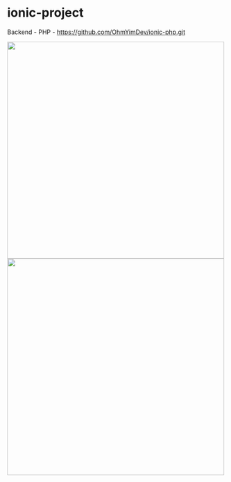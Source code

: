 # ionic-project
Backend - PHP - https://github.com/OhmYimDev/ionic-php.git

<img src="https://user-images.githubusercontent.com/99658011/162214198-535b1543-7c7c-4470-b70c-ade6209c0d84.jpg" width="500">

<img src="https://user-images.githubusercontent.com/99658011/162214202-c21f6093-c64c-4bd0-b2e3-b35a622286cb.jpg" width="500">
